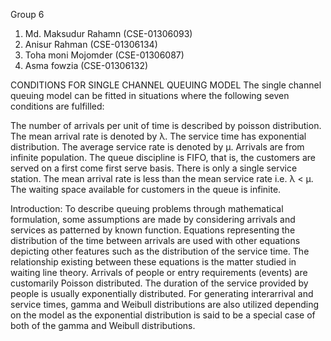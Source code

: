 Group 6
1. Md. Maksudur Rahamn (CSE-01306093)
2. Anisur Rahman (CSE-01306134)
3. Toha moni Mojomder (CSE-01306087)
4. Asma fowzia (CSE-01306132)

CONDITIONS FOR SINGLE CHANNEL QUEUING MODEL
The single channel queuing model can be fitted in situations where the following seven conditions are fulfilled:

The number of arrivals per unit of time is described by poisson distribution. The mean arrival rate is denoted by λ.
The service time has exponential distribution. The average service rate is denoted by μ.
Arrivals are from infinite population.
The queue discipline is FIFO, that is, the customers are served on a first come first serve basis.
There is only a single service station.
The mean arrival rate is less than the mean service rate i.e. λ < μ.
The waiting space available for customers in the queue is infinite.


Introduction: 
To describe queuing problems through mathematical formulation, some assumptions are made by considering arrivals and services as patterned by known function. Equations representing the distribution of the time between arrivals are used with other equations depicting other features such as the distribution of the service time. The relationship existing between these equations is the matter studied in waiting line theory. Arrivals of people or entry requirements (events) are customarily Poisson distributed. The duration of the service provided by people is usually exponentially distributed. For generating interarrival and service times, gamma and Weibull distributions are also utilized depending on the model as the exponential distribution is said to be a special case of both of the gamma and Weibull distributions.
